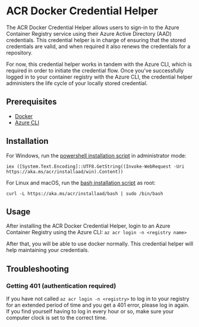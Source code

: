 # ACR Docker Credential Helper

The ACR Docker Credential Helper allows users to sign-in to the Azure Container Registry service using their Azure Active Directory (AAD) credentials. This credential helper is in charge of ensuring that the stored credentials are valid, and when required it also renews the credentials for a repository.

For now, this credential helper works in tandem with the Azure CLI, which is required in order to initiate the credential flow. Once you've successfully logged in to your container registry with the Azure CLI, the credential helper administers the life cycle of your locally stored credential.

## Prerequisites

- [Docker](https://www.docker.com/)
- [Azure CLI](https://github.com/Azure/azure-cli)

## Installation
For Windows, run the [powershell installation script](https://aka.ms/acr/installaad/win) in administrator mode:

`iex ([System.Text.Encoding]::UTF8.GetString((Invoke-WebRequest -Uri https://aka.ms/acr/installaad/win).Content))`

For Linux and macOS, run the [bash installation script](https://aka.ms/acr/installaad/bash) as root:

`curl -L https://aka.ms/acr/installaad/bash | sudo /bin/bash`

## Usage
After installing the ACR Docker Credential Helper, login to an Azure Container Registry using the Azure CLI:
    `az acr login -n <registry name>`

After that, you will be able to use docker normally. This credential helper will help maintaining your credentials.

## Troubleshooting
### Getting 401 (authentication required)

If you have not called `az acr login -n <registry>` to log in to your registry for an extended period of time and you get a 401 error, please log in again. If you find yourself having to log in every hour or so, make sure your computer clock is set to the correct time.
